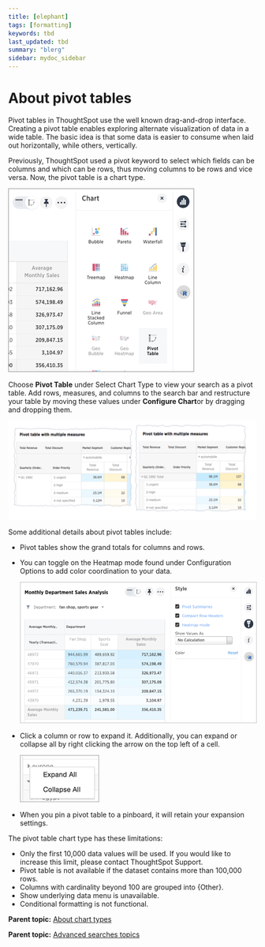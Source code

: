 ```yaml
---
title: [elephant]
tags: [formatting]
keywords: tbd
last_updated: tbd
summary: "blerg"
sidebar: mydoc_sidebar
---
```

# About pivot tables

Pivot tables in ThoughtSpot use the well known drag-and-drop interface. Creating a pivot table enables exploring alternate visualization of data in a wide table. The basic idea is that some data is easier to consume when laid out horizontally, while others, vertically.

Previously, ThoughtSpot used a pivot keyword to select which fields can be columns and which can be rows, thus moving columns to be rows and vice versa. Now, the pivot table is a chart type.

 ![](../../images/pivot_chart_example.png "Pivot table chart type") 

Choose **Pivot Table** under Select Chart Type to view your search as a pivot table. Add rows, measures, and columns to the search bar and restructure your table by moving these values under **Configure Chart**or by dragging and dropping them.

 ![](../../images/pivot_table_rows_measures_columns.png "Chart axes: rows, measures, columns") 

Some additional details about pivot tables include:

-   Pivot tables show the grand totals for columns and rows.
-   You can toggle on the Heatmap mode found under Configuration Options to add color coordination to your data.

     ![](../../images/pivot_table_heatmap_mode.png "Heatmap mode enabled") 

-   Click a column or row to expand it. Additionally, you can expand or collapse all by right clicking the arrow on the top left of a cell.

     ![](../../images/pivot_table_expand_collapse_all.png "Expand or collapse all option") 

-   When you pin a pivot table to a pinboard, it will retain your expansion settings.

The pivot table chart type has these limitations:

-   Only the first 10,000 data values will be used. If you would like to increase this limit, please contact ThoughtSpot Support.
-   Pivot table is not available if the dataset contains more than 100,000 rows.
-   Columns with cardinality beyond 100 are grouped into \{Other\}.
-   Show underlying data menu is unavailable.
-   Conditional formatting is not functional.

**Parent topic:** [About chart types](../../pages/end_user_guide/end_user_search/about_chart_types.html)

**Parent topic:** [Advanced searches topics](../../pages/complex_searches/advanced_searches_intro.html)

